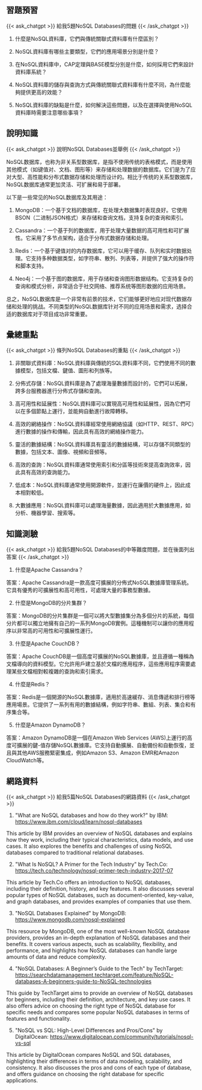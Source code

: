 ## 習題預習
{{< ask_chatgpt >}}
給我5題NoSQL Databases的問題
{{< /ask_chatgpt >}}



1. 什麼是NoSQL資料庫，它們與傳統關聯式資料庫有什麼區別？

2. NoSQL資料庫有哪些主要類型，它們的應用場景分別是什麼？

3. 在NoSQL資料庫中，CAP定理與BASE模型分別是什麼，如何採用它們來設計資料庫系統？

4. NoSQL資料庫的儲存與查詢方式與傳統關聯式資料庫有什麼不同，為什麼能夠提供更高的效能？

5. NoSQL資料庫的缺點是什麼，如何解決這些問題，以及在選擇與使用NoSQL資料庫時需要注意哪些事項？   

## 說明知識
{{< ask_chatgpt >}}
說明NoSQL Databases並舉例
{{< /ask_chatgpt >}}



NoSQL数据库，也称为非关系型数据库，是指不使用传统的表格模式，而是使用其他模式（如键值对、文档、图形等）来存储和处理数据的数据库。它们是为了应对大型、高性能和分布式数据存储和处理而设计的。相比于传统的关系型数据库，NoSQL数据库通常更加灵活、可扩展和易于部署。

以下是一些常见的NoSQL数据库及其用途：

1. MongoDB：一个基于文档的数据库，在处理大数据集时表现良好。它使用BSON（二进制JSON格式）来存储和查询文档，支持复杂的查询和索引。

2. Cassandra：一个基于列的数据库，用于处理大量数据的高可用性和可扩展性。它采用了多节点架构，适合于分布式数据存储和处理。

3. Redis：一个基于键值对的内存数据库，它可以用于缓存、队列和实时数据处理。它支持多种数据类型，如字符串、散列、列表等，并提供了强大的操作符和脚本支持。

4. Neo4j：一个基于图的数据库，用于存储和查询图形数据结构。它支持复杂的查询和模式分析，非常适合于社交网络、推荐系统等图形数据的应用场景。

总之，NoSQL数据库是一个非常有前景的技术，它们能够更好地应对现代数据存储和处理的挑战。不同类型的NoSQL数据库针对不同的应用场景和需求，选择合适的数据库对于项目成功非常重要。   

## 彙總重點
{{< ask_chatgpt >}}
條列NoSQL Databases的重點
{{< /ask_chatgpt >}}



1. 非關聯式資料庫：NoSQL資料庫與傳統的SQL資料庫不同，它們使用不同的數據模型，包括文檔、鍵值、圖形和列族等。

2. 分佈式存儲：NoSQL資料庫是為了處理海量數據而設計的，它們可以拓展，跨多台服務器進行分佈式存儲和查詢。

3. 高可用性和延展性：NoSQL資料庫可以實現高可用性和延展性，因為它們可以在多個節點上運行，並能夠自動進行故障轉移。

4. 高效的網絡操作：NoSQL資料庫經常使用網絡協議（如HTTP、REST、RPC）進行數據的操作和傳輸，因此具有高效的網絡操作能力。

5. 靈活的數據結構：NoSQL資料庫具有靈活的數據結構，可以存儲不同類型的數據，包括文本、圖像、視頻和音頻等。

6. 高效的查詢：NoSQL資料庫通常使用索引和分區等技術來提高查詢效率，因此具有高效的查詢能力。

7. 低成本：NoSQL資料庫通常使用開源軟件，並運行在廉價的硬件上，因此成本相對較低。

8. 大數據應用：NoSQL資料庫可以處理海量數據，因此適用於大數據應用，如分析、機器學習、搜索等。   

## 知識測驗
{{< ask_chatgpt >}}
給我5題NoSQL Databases的中等難度問題，並在後面列出答案
{{< /ask_chatgpt >}}



1. 什麼是Apache Cassandra？

答案：Apache Cassandra是一款高度可擴展的分佈式NoSQL數據庫管理系統。它具有優秀的可擴展性和高可用性，可處理大量的事務型數據。

2. 什麼是MongoDB的分片集群？

答案：MongoDB的分片集群是一個可以將大型數據集分為多個分片的系統，每個分片都可以獨立地擁有自己的一系列MongoDB實例。這種機制可以讓你的應用程序以非常高的可用性和可擴展性運行。

3. 什麼是Apache CouchDB？

答案：Apache CouchDB是一個高度可擴展的NoSQL數據庫，並且遵循一種稱為文檔導向的資料模型。它允許用戶建立基於文檔的應用程序，這些應用程序需要處理某些文檔相對較複雜的查詢和索引需求。

4. 什麼是Redis？

答案：Redis是一個開源的NoSQL數據庫，適用於高速緩存、消息傳遞和排行榜等應用場景。它提供了一系列有用的數據結構，例如字符串、數組、列表、集合和有序集合等。

5. 什麼是Amazon DynamoDB？

答案：Amazon DynamoDB是一個在Amazon Web Services (AWS)上運行的高度可擴展的鍵-值存儲NoSQL數據庫。它支持自動擴展、自動備份和自動恢復，並且與其他AWS服務緊密集成，例如Amazon S3、Amazon EMR和Amazon CloudWatch等。   

## 網路資料
{{< ask_chatgpt >}}
給我5篇NoSQL Databases的網路資料
{{< /ask_chatgpt >}}



1. "What are NoSQL databases and how do they work?" by IBM:
https://www.ibm.com/cloud/learn/nosql-databases

This article by IBM provides an overview of NoSQL databases and explains how they work, including their typical characteristics, data models, and use cases. It also explores the benefits and challenges of using NoSQL databases compared to traditional relational databases.

2. "What Is NoSQL? A Primer for the Tech Industry" by Tech.Co:
https://tech.co/technology/nosql-primer-tech-industry-2017-07

This article by Tech.Co offers an introduction to NoSQL databases, including their definition, history, and key features. It also discusses several popular types of NoSQL databases, such as document-oriented, key-value, and graph databases, and provides examples of companies that use them.

3. "NoSQL Databases Explained" by MongoDB:
https://www.mongodb.com/nosql-explained

This resource by MongoDB, one of the most well-known NoSQL database providers, provides an in-depth explanation of NoSQL databases and their benefits. It covers various aspects, such as scalability, flexibility, and performance, and highlights how NoSQL databases can handle large amounts of data and reduce complexity.

4. "NoSQL Databases: A Beginner’s Guide to the Tech" by TechTarget:
https://searchdatamanagement.techtarget.com/feature/NoSQL-databases-A-beginners-guide-to-NoSQL-technologies

This guide by TechTarget aims to provide an overview of NoSQL databases for beginners, including their definition, architecture, and key use cases. It also offers advice on choosing the right type of NoSQL database for specific needs and compares some popular NoSQL databases in terms of features and functionality.

5. "NoSQL vs SQL: High-Level Differences and Pros/Cons" by DigitalOcean:
https://www.digitalocean.com/community/tutorials/nosql-vs-sql

This article by DigitalOcean compares NoSQL and SQL databases, highlighting their differences in terms of data modeling, scalability, and consistency. It also discusses the pros and cons of each type of database, and offers guidance on choosing the right database for specific applications.   

